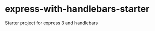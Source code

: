 express-with-handlebars-starter
===============================

Starter project for express 3 and handlebars